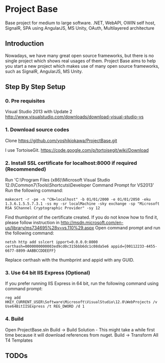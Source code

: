 Project Base
===========

Base project for medium to large software. .NET, WebAPI, OWIN self host, SignalR, SPA using AngularJS, MS Unity, OAuth, Multilayered architecture

## Introduction

Nowadays, we have many great open source frameworks, but there is no single project which shows real usages of them.
Project Base aims to help you start a new project which makes use of many open source frameworks, such as SignalR, AngularJS, MS Unity.

## Step By Step Setup

### 0. Pre requisites

Visual Studio 2013 with Update 2 http://www.visualstudio.com/downloads/download-visual-studio-vs

### 1. Download source codes

Clone https://github.com/yoshikiokawa/ProjectBase.git

I use TortoiseGit. https://code.google.com/p/tortoisegit/wiki/Download

### 2. Install SSL certificate for localhost:8000 if required (Recommended)

Run 'C:\Program Files (x86)\Microsoft Visual Studio 12.0\Common7\Tools\Shortcuts\Developer Command Prompt for VS2013'
Run the following command:
```
makecert -r -pe -n "CN=localhost" -b 01/01/2000 -e 01/01/2050 -eku 1.3.6.1.5.5.7.3.1 -ss my -sr localMachine -sky exchange -sp "Microsoft RSA SChannel Cryptographic Provider" -sy 12
```
Find thumbprint of the certificate created. If you do not know how to find it, please follow instruction in http://msdn.microsoft.com/en-us/library/ms734695%28v=vs.110%29.aspx
Open command prompt and run the following command:
```
netsh http add sslcert ipport=0.0.0.0:8000 certhash=0000000000003ed9cd0c315bbb6dc1c08da5e6 appid={00112233-4455-6677-8899-AABBCCDDEEFF} 
```
Replace certhash with the thumbprint and appid with any GUID.

### 3. Use 64 bit IIS Express (Optional)

If you prefer running IIS Express in 64 bit, run the following command using command prompt:
```
reg add HKEY_CURRENT_USER\Software\Microsoft\VisualStudio\12.0\WebProjects /v Use64BitIISExpress /t REG_DWORD /d 1
```

### 4. Build

Open ProjectBase.sln
Build -> Build Solution - This might take a while first time because it will download references from nuget.
Build -> Transform All T4 Templates

## TODOs

